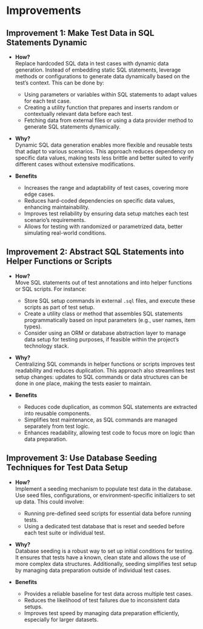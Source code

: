 # Improvements

## Improvement 1: Make Test Data in SQL Statements Dynamic

- **How?**  
  Replace hardcoded SQL data in test cases with dynamic data generation. Instead of embedding static SQL statements, leverage methods or configurations to generate data dynamically based on the test’s context. This can be done by:
    - Using parameters or variables within SQL statements to adapt values for each test case.
    - Creating a utility function that prepares and inserts random or contextually relevant data before each test.
    - Fetching data from external files or using a data provider method to generate SQL statements dynamically.

- **Why?**  
  Dynamic SQL data generation enables more flexible and reusable tests that adapt to various scenarios. This approach reduces dependency on specific data values, making tests less brittle and better suited to verify different cases without extensive modifications.

- **Benefits**  
  - Increases the range and adaptability of test cases, covering more edge cases.
  - Reduces hard-coded dependencies on specific data values, enhancing maintainability.
  - Improves test reliability by ensuring data setup matches each test scenario’s requirements.
  - Allows for testing with randomized or parametrized data, better simulating real-world conditions.

## Improvement 2: Abstract SQL Statements into Helper Functions or Scripts

- **How?**  
  Move SQL statements out of test annotations and into helper functions or SQL scripts. For instance:
    - Store SQL setup commands in external `.sql` files, and execute these scripts as part of test setup.
    - Create a utility class or method that assembles SQL statements programmatically based on input parameters (e.g., user names, item types).
    - Consider using an ORM or database abstraction layer to manage data setup for testing purposes, if feasible within the project’s technology stack.

- **Why?**  
  Centralizing SQL commands in helper functions or scripts improves test readability and reduces duplication. This approach also streamlines test setup changes: updates to SQL commands or data structures can be done in one place, making the tests easier to maintain.

- **Benefits**  
  - Reduces code duplication, as common SQL statements are extracted into reusable components.
  - Simplifies test maintenance, as SQL commands are managed separately from test logic.
  - Enhances readability, allowing test code to focus more on logic than data preparation.

## Improvement 3: Use Database Seeding Techniques for Test Data Setup

- **How?**  
  Implement a seeding mechanism to populate test data in the database. Use seed files, configurations, or environment-specific initializers to set up data. This could involve:
    - Running pre-defined seed scripts for essential data before running tests.
    - Using a dedicated test database that is reset and seeded before each test suite or individual test.

- **Why?**  
  Database seeding is a robust way to set up initial conditions for testing. It ensures that tests have a known, clean state and allows the use of more complex data structures. Additionally, seeding simplifies test setup by managing data preparation outside of individual test cases.

- **Benefits**  
  - Provides a reliable baseline for test data across multiple test cases.
  - Reduces the likelihood of test failures due to inconsistent data setups.
  - Improves test speed by managing data preparation efficiently, especially for larger datasets.